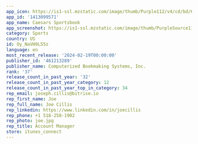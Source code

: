 ```yaml
---
app_icon: https://is1-ssl.mzstatic.com/image/thumb/Purple112/v4/cd/bd/61/cdbd61d8-b686-a734-ea27-f3415b54f084/AppIcon-0-1x_U007epad-0-85-220.png/1024x1024bb.png
app_id: '1413099571'
app_name: Caesars Sportsbook
app_screenshot: https://is1-ssl.mzstatic.com/image/thumb/PurpleSource116/v4/44/48/99/44489983-a058-7041-2426-89a9b73d2e01/774fdc67-3911-4a54-bbd7-3743083979da_8765862-csb-mid-season-app-store-phone-casino-1242x2688-km-5_01.jpg/1242x2688bb.png
category: Sports
country: US
id: Oy_NaVH9L55z
language: en
most_recent_release: '2024-02-19T00:00:00'
publisher_id: '461213289'
publisher_name: Computerized Bookmaking Systems, Inc.
rank: '37'
release_count_in_past_year: '32'
release_count_in_past_year_category: 12
release_count_in_past_year_top_in_category: 34
rep_email: joseph.cillis@bitrise.io
rep_first_name: Joe
rep_full_name: Joe Cillis
rep_linkedin: https://www.linkedin.com/in/joecillis
rep_phone: +1 518-258-1902
rep_photo: joe.jpg
rep_title: Account Manager
store: itunes_connect
---
```

